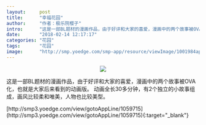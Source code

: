 ```yaml
---
layout:     post
title:      "幸福花园"
author:     "作者：极乐院樱子"
intro:      "这是一部BL题材的漫画作品，由于好评和大家的喜爱，漫画中的两个故事被OVA化，也就是大家后来看到的动画版。 动画全长30多分钟，有2个独立的小故事组成，画风比较柔和唯美，人物也比较美型。"
date:       "2018-02-14 12:17:17"
categories: "花园"
tags:       "花园"
image:      "http://smp.yoedge.com/smp-app/resource/viewImage/1001984appline.png"
---
```

<div style="text-align: center">
<p><img src="http://smp.yoedge.com/smp-app/resource/viewImage/1001984appline.png"/></p>
</div>
<p class="post-meta">
<span>这是一部BL题材的漫画作品，由于好评和大家的喜爱，漫画中的两个故事被OVA化，也就是大家后来看到的动画版。 动画全长30多分钟，有2个独立的小故事组成，画风比较柔和唯美，人物也比较美型。</span>
</p>
[http://smp3.yoedge.com/view/gotoAppLine/1059715](http://smp3.yoedge.com/view/gotoAppLine/1059715){:target="_blank"}


